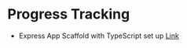 # Progress Tracking

- Express App Scaffold with TypeScript set up [Link](https://blog.logrocket.com/how-to-set-up-node-typescript-express/)
